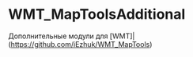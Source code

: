 WMT_MapToolsAdditional
======================

Дополнительные модули для [WMT]|(https://github.com/iEzhuk/WMT_MapTools)
